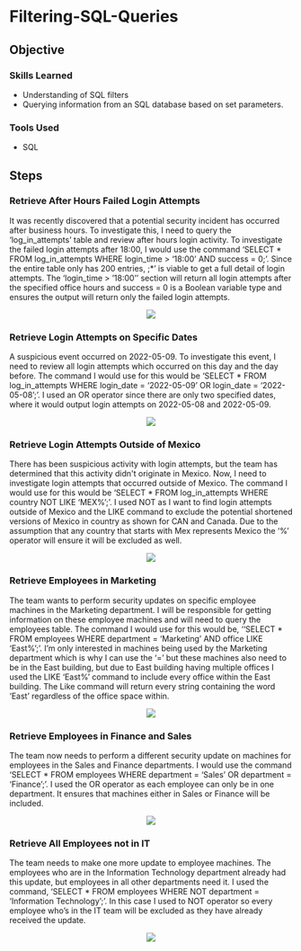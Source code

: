 # Filtering-SQL-Queries

## Objective

### Skills Learned
- Understanding of SQL filters
- Querying information from an SQL database based on set parameters.

### Tools Used
- SQL

## Steps

### Retrieve After Hours Failed Login Attempts

It was recently discovered that a potential security incident has occurred after business hours. To investigate this, I need to query the ‘log_in_attempts’ table and review after hours login activity. To investigate the failed login attempts after 18:00, I would use the command ‘SELECT * FROM log_in_attempts WHERE login_time > ‘18:00’ AND success = 0;’. Since the entire table only has 200 entries, ;*’ is viable to get a full detail of login attempts. The ‘login_time > ’18:00’’ section will return all login attempts after the specified office hours and success = 0 is a Boolean variable type and ensures the output will return only the failed login attempts.

<p align="center">
  <img src="https://github.com/user-attachments/assets/e0554d68-792c-4d56-b392-c21471de0d58">
</p>

### Retrieve Login Attempts on Specific Dates

A suspicious event occurred on 2022-05-09. To investigate this event, I need to review all login attempts which occurred on this day and the day before. The command I would use for this would be ‘SELECT * FROM log_in_attempts WHERE login_date = ‘2022-05-09’ OR login_date = ‘2022-05-08’;’. I used an OR operator since there are only two specified dates, where it would output login attempts on 2022-05-08 and 2022-05-09.

<p align="center">
  <img src="https://github.com/user-attachments/assets/e57f95dc-ce4a-4b5e-8f71-9fd5e60cff48">
</p>

### Retrieve Login Attempts Outside of Mexico

There has been suspicious activity with login attempts, but the team has determined that this activity didn't originate in Mexico. Now, I need to investigate login attempts that occurred outside of Mexico. The command I would use for this would be ‘SELECT * FROM log_in_attempts WHERE country NOT LIKE ‘MEX%’;’. I used NOT as I want to find login attempts outside of Mexico and the LIKE command to exclude the potential shortened versions of Mexico in country as shown for CAN and Canada. Due to the assumption that any country that starts with Mex represents Mexico the ‘%’ operator will ensure it will be excluded as well.

<p align="center">
 <img src="https://github.com/user-attachments/assets/4674fca4-98df-40fe-b531-66b84feaedf8"> 
</p>

### Retrieve Employees in Marketing

The team wants to perform security updates on specific employee machines in the Marketing department. I will be responsible for getting information on these employee machines and will need to query the employees table. The command I would use for this would be, ‘‘SELECT * FROM employees WHERE department = ‘Marketing’ AND office LIKE ‘East%’;’. I’m only interested in machines being used by the Marketing department which is why I can use the ‘=’ but these machines also need to be in the East building, but due to East building having multiple offices I used the LIKE ‘East%’ command to include every office within the East building. The Like command will return every string containing the word ‘East’ regardless of the office space within.

<p align="center">
  <img src="https://github.com/user-attachments/assets/cafbf0cf-f773-4a68-bc5e-cde855badfe5">
</p>

### Retrieve Employees in Finance and Sales

The team now needs to perform a different security update on machines for employees in the Sales and Finance departments. I would use the command ‘SELECT * FROM employees WHERE department = ‘Sales’ OR department = ‘Finance’;’. I used the OR operator as each employee can only be in one department. It ensures that machines either in Sales or Finance will be included.

<p align="center">
  <img src="https://github.com/user-attachments/assets/528cc381-d776-4c5e-b81c-5c3c95e6c7d7">
</p>

### Retrieve All Employees not in IT

The team needs to make one more update to employee machines. The employees who are in the Information Technology department already had this update, but employees in all other departments need it. I used the command, ‘SELECT * FROM employees WHERE NOT department = ‘Information Technology’;’. In this case I used to NOT operator so every employee who’s in the IT team will be excluded as they have already received the update.

<p align="center">
  <img src="https://github.com/user-attachments/assets/b3448067-23dd-4e24-98d6-89b83c0b436a">
</p>
